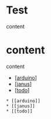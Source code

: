 # Test

content

# content

content

* [[arduino]]
* [[janus]]
* [[todo]]


```
* [[arduino]]
* [[janus]]
* [[todo]]
```

[//begin]: # "Autogenerated link references for markdown compatibility"
[arduino]: ..\arduino "Data over Arduino"
[janus]: ..\janus "Janus"
[todo]: ..\todo "Todo"
[//end]: # "Autogenerated link references"